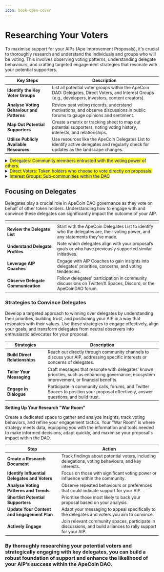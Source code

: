 ```yaml
---
icon: book-open-cover
---
```


# Researching Your Voters

To maximise support for your AIPs (Ape Improvement Proposals), it's crucial to thoroughly research and understand the individuals and groups who will be voting. This involves observing voting patterns, understanding delegate behaviours, and crafting targeted engagement strategies that resonate with your potential supporters.

<table data-card-size="large" data-view="cards"><thead><tr><th>Key Steps	</th><th>Description</th></tr></thead><tbody><tr><td><strong>Identify the Key Voter Groups</strong></td><td>List all potential voter groups within the ApeCoin DAO: Delegates, Direct Voters, and Interest Groups (e.g., developers, investors, content creators).</td></tr><tr><td><strong>Analyse Voting Behaviour and Patterns</strong></td><td>Review past voting records, understand motivations, and observe discussions in public forums to gauge opinions and sentiment.</td></tr><tr><td><strong>Map Out Potential Supporters</strong></td><td>Create a matrix or tracking sheet to map out potential supporters, noting voting history, interests, and relationships.</td></tr><tr><td><strong>Utilise Publicly Available Resources</strong></td><td>Use resources like the ApeCoin Delegates List to identify active delegates and regularly check for updates as the landscape changes.</td></tr></tbody></table>

<details>

<summary><mark style="color:blue;">Delegates: Community members entrusted with the voting power of others.</mark></summary>

Delegates are members who are entrusted with voting power from other token holders to represent their interests in the DAO's governance. They play a crucial role in driving informed decision-making by researching, discussing, and voting on proposals on behalf of the community. Delegates help maintain active governance participation, providing a structured approach to handling complex issues and guiding the ApeCoin ecosystem's growth.

Some examples as of 30/10/2024

![](<../../.gitbook/assets/image (4).png>)

**redvulkan.eth**\
An ApeCoin DAO Secretary and data analyst, redvulkan.eth actively contributes to the community by providing valuable insights through a weekly newsletter and tracking DAO metrics. Committed to ensuring transparency and informed decision-making, they aim to guide the DAO toward sustainable growth and active member engagement.\
Voting Power: 1,269 $APE \
$APE Delegated: 1,268 \
Proposals Voted On: 69 (22%) \
First Vote: March 24, 2022

![](<../../.gitbook/assets/image (6).png>)

**thehodlrcollective.eth/lost** \
Lost, the creator of The Hodlr Collective, aims to support new DAO members and token holders by fostering engagement, building virtual identities, and uplifting community voices in the ApeCoin DAO. With experience in blockchain infrastructure and active participation in the ApeCoin ecosystem, Lost continues to advocate for decentralized governance and community growth.\
_Voting Power: 116,982 $APE_ \
_$APE Delegated: 106,028_ \
_Proposals Voted On: 183 (57%)_ \
_First Vote: March 26, 2022_

![](<../../.gitbook/assets/image (7).png>)

**mocaverseape.eth**\
Mocaverse represents Animoca Brands' flagship NFT community, with a mission to promote decentralization in ApeCoin DAO governance. By delegating 6 million $APE to their community, Mocaverse empowers its members to vote on proposals and co-create within the DAO, bringing together key figures in the Web3 space to support an open metaverse.

_Voting Power: 6,301,241 $APE_ \
_$APE Delegated: 6,301,240_ \
_Proposals Voted On: 191 (60%)_ \
_First Vote: April 3, 2023_

</details>

<details>

<summary><mark style="color:blue;">Direct Voters: Token holders who choose to vote directly on proposals.</mark></summary>

Direct Voters in the ApeCoin DAO are individual token holders who actively participate in governance by voting directly on proposals. They help shape the direction of the DAO by evaluating and supporting initiatives that align with their values, interests, or investment strategies. Through their engagement, direct voters ensure that decisions reflect the broader community's preferences and priorities.

Some examples as of 30/10/2024

<img src="../../.gitbook/assets/image.png" alt="" data-size="original">

**Machi Big Brother**: \
A prominent figure in the ApeCoin community, known for initiating significant proposals, such as AIP-304, which aimed to use 11 million ApeCoin to purchase Yuga Labs NFTs and issue a new governance token. Machi Big Brother is actively involved in community discussions and decision-making processes, often advocating for growth strategies and transparency.

Contribution Details: [Binance Post](https://www.binance.com/en/square/post/1190149)\
Additional Information: [The Bored Ape Gazette](https://www.theboredapegazette.com)



![](<../../.gitbook/assets/image (1).png>)

**Vera Tonic**: A delegate who regularly votes and communicates their reasoning on the ApeCoinDAO forum, providing transparency about their decision-making process. Vera Tonic is known for prioritising proposals that focus on community growth and decentralized governance.

![](<../../.gitbook/assets/image (3).png>)

**Yat Siu** (@ysiu), co-founder and chairman of Animoca Brands, is an influential figure in the ApeCoin community and has been actively involved in governance as a delegate. He has made a significant impact through his voting on several key AIPs (Ape Improvement Proposals) in the ApeCoin DAO.

</details>

<details>

<summary><mark style="color:blue;">Interest Groups: Sub-communities within the DAO</mark></summary>

Interest groups within the ApeCoin DAO focus on advancing the ecosystem through diverse initiatives like technical development, strategic investments, and community engagement. These groups ensure the growth and utility of ApeCoin across Web3 and the metaverse by driving innovation, improving governance, and fostering active participation. Together, they create a collaborative environment that supports decentralised governance and ecosystem expansion.

Some examples as of 30/10/2024

![](<../../.gitbook/assets/image (10).png>)

**AllCityBAYC (Web3 Development Working Group Steward)**

**Role:** AllCityBAYC serves as a steward for the Web3 Development Working Group within the ApeCoin DAO. He focuses on enhancing the technical framework and ecosystem development for ApeCoin, leading initiatives that support blockchain integration and developer resources.

**Contributions:** He has played a key role in promoting governance policies and improving developer engagement through funding and educational programs.

**More Information:** [ApeCoin DAO Special Council & Working Group Elections](https://forum.apecoin.com/t/june-2024-apecoin-dao-special-council-working-group-elections/23336)

![](<../../.gitbook/assets/image (9).png>)

**Yat Siu (Animoca Brands Co-founder)**

**Role:** Yat Siu represents investor-focused groups within the ApeCoin DAO, advocating for initiatives that drive Web3 innovation and metaverse development. As a co-founder of Animoca Brands, he leverages his extensive network to promote strategic partnerships and investments that enhance ApeCoin's utility in gaming and the metaverse.

**Contributions:** Supports proposals related to ApeCoin's integration into various gaming platforms and the broader Web3 space.

**Profile:** [Animoca Brands Website](https://www.animocabrands.com/)

![](<../../.gitbook/assets/image (8).png>)

**Waabam (ApeCoin DAO Special Council Member)**

**Role:** Waabam is a member of the ApeCoin DAO Special Council and serves as the lead on the ApeChain project. He is focused on driving the development of ApeChain, a layer-3 blockchain that utilizes Arbitrum’s AnyTrust technology to enhance the utility of ApeCoin within the Ape ecosystem.

**Contributions:** Waabam has been instrumental in the development and launch of ApeChain, advocating for its use to increase demand for ApeCoin ($APE) as the native gas token. He has actively communicated how ApeChain will serve as a gaming-first blockchain but will also support other applications, positioning it as a hub for various Web3 projects. Additionally, he has participated in writing and supporting proposals like AIP-454 ("The BANANA Bill") to further drive the ecosystem's growth.

**Further Information:** More details on his contributions and role can be found at [WebX Asia](https://webx-asia.com/speaker/3371959) and [The Bored Ape Gazette](https://www.theboredapegazette.com/post/apecoin-dao-special-council-member-wabaam-explained-how-apechain-running-on-ape-will-increase-deman).



</details>

## **Focusing on Delegates**

Delegates play a crucial role in ApeCoin DAO governance as they vote on behalf of other token holders. Understanding how to engage with and convince these delegates can significantly impact the outcome of your AIP.

<table data-card-size="large" data-view="cards"><thead><tr><th></th><th></th></tr></thead><tbody><tr><td><strong>Review the Delegate List</strong></td><td>Start with the ApeCoin Delegates List to identify who the delegates are, their voting power, and any statements they’ve made.</td></tr><tr><td><strong>Understand Delegate Profiles</strong></td><td>Note which delegates align with your proposal’s goals or who have previously supported similar initiatives.</td></tr><tr><td><strong>Leverage AIP Coaches</strong></td><td>Engage with AIP Coaches to gain insights into delegates' priorities, concerns, and voting tendencies.</td></tr><tr><td><strong>Observe Delegate Communication</strong></td><td>Follow delegates' participation in community discussions on Twitter/X Spaces, Discord, or the ApeCoinDAO forum.</td></tr></tbody></table>

### **Strategies to Convince Delegates**

Develop a targeted approach to winning over delegates by understanding their priorities, building trust, and positioning your AIP in a way that resonates with their values. Use these strategies to engage effectively, align your goals, and transform delegates from neutral observers into enthusiastic advocates for your proposal.

<table data-view="cards"><thead><tr><th>Strategies</th><th>Description</th></tr></thead><tbody><tr><td><strong>Build Direct Relationships</strong></td><td>Reach out directly through community channels to discuss your AIP, addressing specific interests or concerns of delegates.</td></tr><tr><td><strong>Tailor Your Messaging</strong></td><td>Craft messages that resonate with delegates' known priorities, such as enhancing governance, ecosystem improvement, or financial benefits.</td></tr><tr><td><strong>Engage in Dialogue</strong></td><td>Participate in community calls, forums, and Twitter Spaces to position your proposal effectively, answer questions, and build trust.</td></tr></tbody></table>

**Setting Up Your Research "War Room"**

Create a dedicated space to gather and analyze insights, track voting behaviors, and refine your engagement tactics. Your "War Room" is where strategy meets data, equipping you with the information and tools needed to make informed decisions, adapt quickly, and maximise your proposal's impact within the DAO.

<table data-view="cards"><thead><tr><th>Step</th><th>Action</th></tr></thead><tbody><tr><td><strong>Create a Research Document</strong></td><td>Track findings about potential voters, including delegations, voting behaviours, and key interests.</td></tr><tr><td><strong>Identify Influential Delegates and Voters</strong></td><td>Focus on those with significant voting power or influence within the community.</td></tr><tr><td><strong>Analyse Voting Patterns and Trends</strong></td><td>Observe repeated behaviours or preferences that could indicate support for your AIP.</td></tr><tr><td><strong>Shortlist Potential Supporters</strong></td><td>Prioritise those most likely to back your proposal based on your analysis.</td></tr><tr><td><strong>Update Your Content and Engagement Plan</strong></td><td>Adapt your messaging to appeal specifically to the delegates and voters you aim to convince.</td></tr><tr><td><strong>Actively Engage</strong></td><td>Join relevant community spaces, participate in discussions, and build alliances to rally support for your AIP.</td></tr></tbody></table>

### By thoroughly researching your potential voters and strategically engaging with key delegates, you can build a robust foundation of support and enhance the likelihood of your AIP’s success within the ApeCoin DAO.
